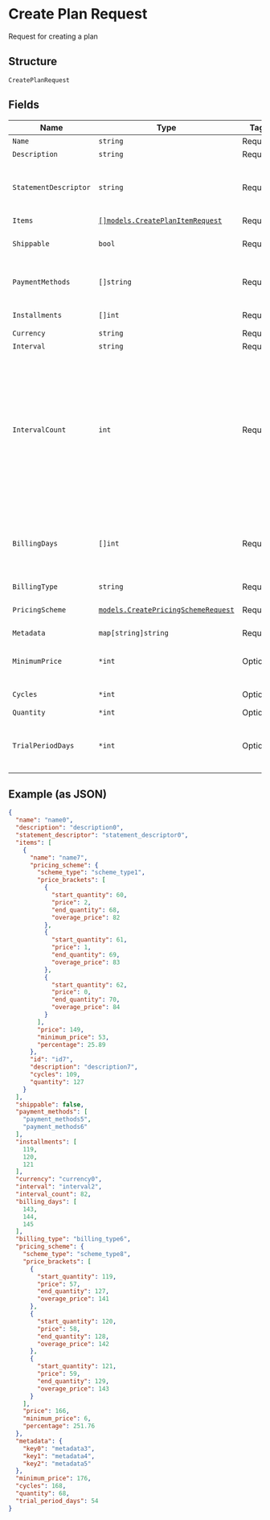 
# Create Plan Request

Request for creating a plan

## Structure

`CreatePlanRequest`

## Fields

| Name | Type | Tags | Description |
|  --- | --- | --- | --- |
| `Name` | `string` | Required | Plan's name |
| `Description` | `string` | Required | Description |
| `StatementDescriptor` | `string` | Required | Text that will be printed on the credit card's statement |
| `Items` | [`[]models.CreatePlanItemRequest`](../../doc/models/create-plan-item-request.md) | Required | Plan items |
| `Shippable` | `bool` | Required | Indicates if the plan is shippable |
| `PaymentMethods` | `[]string` | Required | Allowed payment methods for the plan |
| `Installments` | `[]int` | Required | Number of installments |
| `Currency` | `string` | Required | Currency |
| `Interval` | `string` | Required | Interval |
| `IntervalCount` | `int` | Required | Interval counts between two charges. For instance, if the interval is 'month' and count is 2, the customer will be charged once every two months. |
| `BillingDays` | `[]int` | Required | Allowed billings days for the subscription, in case the plan type is 'exact_day' |
| `BillingType` | `string` | Required | Billing type |
| `PricingScheme` | [`models.CreatePricingSchemeRequest`](../../doc/models/create-pricing-scheme-request.md) | Required | Plan's pricing scheme |
| `Metadata` | `map[string]string` | Required | Metadata |
| `MinimumPrice` | `*int` | Optional | Minimum price that will be charged |
| `Cycles` | `*int` | Optional | Number of cycles |
| `Quantity` | `*int` | Optional | Quantity |
| `TrialPeriodDays` | `*int` | Optional | Trial period, where the customer will not be charged. |

## Example (as JSON)

```json
{
  "name": "name0",
  "description": "description0",
  "statement_descriptor": "statement_descriptor0",
  "items": [
    {
      "name": "name7",
      "pricing_scheme": {
        "scheme_type": "scheme_type1",
        "price_brackets": [
          {
            "start_quantity": 60,
            "price": 2,
            "end_quantity": 68,
            "overage_price": 82
          },
          {
            "start_quantity": 61,
            "price": 1,
            "end_quantity": 69,
            "overage_price": 83
          },
          {
            "start_quantity": 62,
            "price": 0,
            "end_quantity": 70,
            "overage_price": 84
          }
        ],
        "price": 149,
        "minimum_price": 53,
        "percentage": 25.89
      },
      "id": "id7",
      "description": "description7",
      "cycles": 109,
      "quantity": 127
    }
  ],
  "shippable": false,
  "payment_methods": [
    "payment_methods5",
    "payment_methods6"
  ],
  "installments": [
    119,
    120,
    121
  ],
  "currency": "currency0",
  "interval": "interval2",
  "interval_count": 82,
  "billing_days": [
    143,
    144,
    145
  ],
  "billing_type": "billing_type6",
  "pricing_scheme": {
    "scheme_type": "scheme_type8",
    "price_brackets": [
      {
        "start_quantity": 119,
        "price": 57,
        "end_quantity": 127,
        "overage_price": 141
      },
      {
        "start_quantity": 120,
        "price": 58,
        "end_quantity": 128,
        "overage_price": 142
      },
      {
        "start_quantity": 121,
        "price": 59,
        "end_quantity": 129,
        "overage_price": 143
      }
    ],
    "price": 166,
    "minimum_price": 6,
    "percentage": 251.76
  },
  "metadata": {
    "key0": "metadata3",
    "key1": "metadata4",
    "key2": "metadata5"
  },
  "minimum_price": 176,
  "cycles": 168,
  "quantity": 68,
  "trial_period_days": 54
}
```


